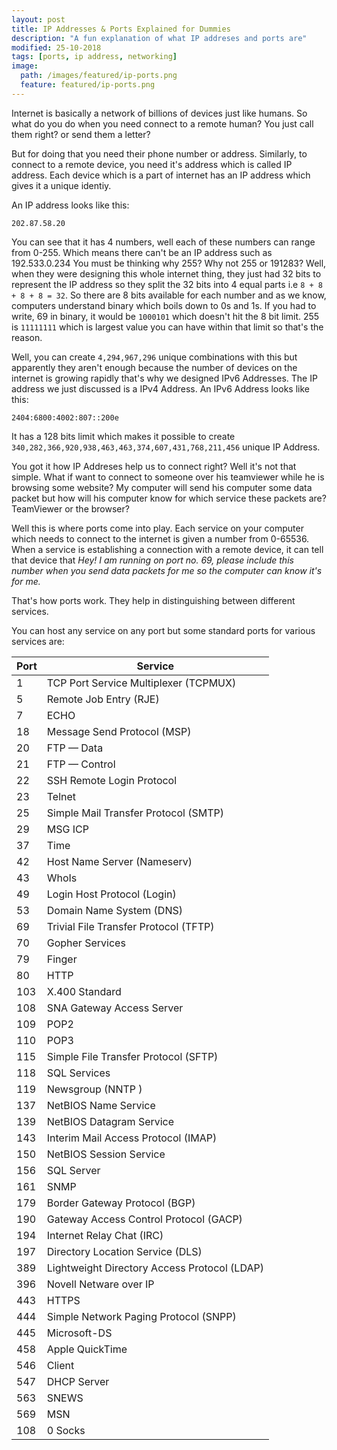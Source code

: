 ```yaml
---
layout: post
title: IP Addresses & Ports Explained for Dummies
description: "A fun explanation of what IP addreses and ports are"
modified: 25-10-2018
tags: [ports, ip address, networking]
image:
  path: /images/featured/ip-ports.png
  feature: featured/ip-ports.png
---
```


Internet is basically a network of billions of devices just like humans.
So what do you do when you need connect to a remote human? You just call them right? or send them a letter?
<!--more-->
But for doing that you need their phone number or address. Similarly, to connect to a remote device, you need it's address which is called IP address.
Each device which is a part of internet has an IP address which gives it a unique identiy.

An IP address looks like this:
```
202.87.58.20
```
You can see that it has 4 numbers, well each of these numbers can range from 0-255.
Which means there can't be an IP address such as 192.533.0.234
You must be thinking why 255? Why not 255 or 191283?
Well, when they were designing this whole internet thing,
they just had 32 bits to represent the IP address so they split the 32 bits into 4 equal parts i.e `8 + 8 + 8 + 8 = 32`.
So there are 8 bits available for each number and as we know, computers understand binary which boils down to 0s and 1s.
If you had to write, 69 in binary, it would be `1000101` which doesn't hit the 8 bit limit.
255 is `11111111` which is largest value you can have within that limit so that's the reason.

Well, you can create `4,294,967,296` unique combinations with this but apparently they aren't enough because the number of devices on the internet is growing rapidly that's why we designed IPv6 Addresses.
The IP address we just discussed is a IPv4 Address.
An IPv6 Address looks like this:
```
2404:6800:4002:807::200e
```
It has a 128 bits limit which makes it possible to create `340,282,366,920,938,463,463,374,607,431,768,211,456` unique IP Address.

You got it how IP Addreses help us to connect right?
Well it's not that simple. What if want to connect to someone over his teamviewer while he is browsing some website?
My computer will send his computer some data packet but how will his computer know for which service these packets are? TeamViewer or the browser?

Well this is where ports come into play.
Each service on your computer which needs to connect to the internet is given a number from 0-65536.
When a service is establishing a connection with a remote device, it can tell that device that
*Hey! I am running on port no. 69, please include this number when you send data packets for me so the computer can know it's for me.*

That's how ports work. They help in distinguishing between different services.

You can host any service on any port but some standard ports for various services are:

|Port|Service|
|---|---|
|1 |TCP Port Service Multiplexer (TCPMUX)|
|5 |Remote Job Entry (RJE)|
|7 |ECHO|
|18 |Message Send Protocol (MSP)|
|20 |FTP — Data|
|21 |FTP — Control|
|22 |SSH Remote Login Protocol|
|23 |Telnet|
|25 |Simple Mail Transfer Protocol (SMTP)|
|29 |MSG ICP|
|37 |Time|
|42 |Host Name Server (Nameserv)|
|43 |WhoIs|
|49 |Login Host Protocol (Login)|
|53 |Domain Name System (DNS)|
|69 |Trivial File Transfer Protocol (TFTP)|
|70 |Gopher Services|
|79 |Finger|
|80 |HTTP|
|103| X.400 Standard|
|108| SNA Gateway Access Server|
|109| POP2|
|110| POP3|
|115| Simple File Transfer Protocol (SFTP)|
|118| SQL Services|
|119| Newsgroup (NNTP )|
|137| NetBIOS Name Service|
|139| NetBIOS Datagram Service|
|143| Interim Mail Access Protocol (IMAP)|
|150| NetBIOS Session Service|
|156| SQL Server|
|161| SNMP|
|179| Border Gateway Protocol (BGP)|
|190| Gateway Access Control Protocol (GACP)|
|194| Internet Relay Chat (IRC)|
|197| Directory Location Service (DLS)|
|389| Lightweight Directory Access Protocol (LDAP)|
|396| Novell Netware over IP|
|443| HTTPS|
|444| Simple Network Paging Protocol (SNPP)|
|445| Microsoft-DS|
|458| Apple QuickTime|
|546| Client|
|547| DHCP Server|
|563| SNEWS|
|569| MSN|
|108|0 Socks|
